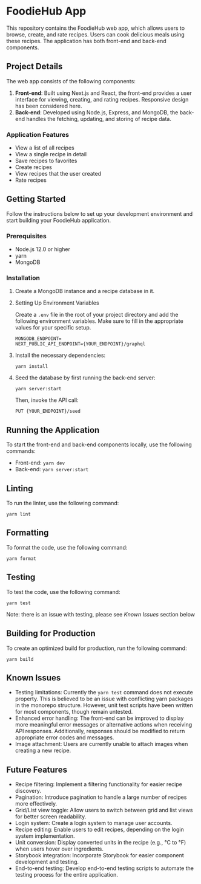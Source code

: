 # FoodieHub App

This repository contains the FoodieHub web app, which allows users to browse, create, and rate recipes. Users can cook delicious meals using these recipes. The application has both front-end and back-end components.

## Project Details

The web app consists of the following components:

1. **Front-end**: Built using Next.js and React, the front-end provides a user interface for viewing, creating, and rating recipes. Responsive design has been considered here.
2. **Back-end**: Developed using Node.js, Express, and MongoDB, the back-end handles the fetching, updating, and storing of recipe data.

### Application Features

- View a list of all recipes
- View a single recipe in detail
- Save recipes to favorites
- Create recipes
- View recipes that the user created
- Rate recipes

## Getting Started

Follow the instructions below to set up your development environment and start building your FoodieHub application.

### Prerequisites

- Node.js 12.0 or higher
- yarn
- MongoDB

### Installation

1. Create a MongoDB instance and a recipe database in it.

2. Setting Up Environment Variables

   Create a `.env` file in the root of your project directory and add the following environment variables. Make sure to fill in the appropriate values for your specific setup.

   ```
   MONGODB_ENDPOINT=
   NEXT_PUBLIC_API_ENDPOINT={YOUR_ENDPOINT}/graphql
   ```

3. Install the necessary dependencies:

   `yarn install`

4. Seed the database by first running the back-end server:

   `yarn server:start`

   Then, invoke the API call:

   `PUT {YOUR_ENDPOINT}/seed`


## Running the Application

To start the front-end and back-end components locally, use the following commands:

- Front-end: `yarn dev`
- Back-end: `yarn server:start`

## Linting

To run the linter, use the following command:

`yarn lint`


## Formatting

To format the code, use the following command:

`yarn format`

## Testing

To test the code, use the following command:

`yarn test`

Note: there is an issue with testing, please see _Known Issues_ section below

## Building for Production

To create an optimized build for production, run the following command:

`yarn build`

## Known Issues

- Testing limitations: Currently the `yarn test` command does not execute property. This is believed to be an issue with conflicting yarn packages in the monorepo structure. However, unit test scripts have been written for most components, though remain untested.
- Enhanced error handling: The front-end can be improved to display more meaningful error messages or alternative actions when receiving API responses. Additionally, responses should be modified to return appropriate error codes and messages.
- Image attachment: Users are currently unable to attach images when creating a new recipe.

## Future Features

- Recipe filtering: Implement a filtering functionality for easier recipe discovery.
- Pagination: Introduce pagination to handle a large number of recipes more effectively.
- Grid/List view toggle: Allow users to switch between grid and list views for better screen readability.
- Login system: Create a login system to manage user accounts.
- Recipe editing: Enable users to edit recipes, depending on the login system implementation.
- Unit conversion: Display converted units in the recipe (e.g., °C to °F) when users hover over ingredients.
- Storybook integration: Incorporate Storybook for easier component development and testing.
- End-to-end testing: Develop end-to-end testing scripts to automate the testing process for the entire application.
